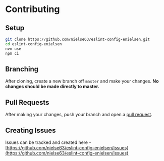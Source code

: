 # Contributing

## Setup

```bash
git clone https://github.com/nielse63/eslint-config-enielsen.git
cd eslint-config-enielsen
nvm use
npm ci
```

## Branching

After cloning, create a new branch off `master` and make your changes. **No changes should be made directly to master.**

## Pull Requests

After making your changes, push your branch and open a [pull request](https://github.com/nielse63/eslint-config-enielsen/pulls).

## Creating Issues

Issues can be tracked and created here - [https://github.com/nielse63/eslint-config-enielsen/issues](https://github.com/nielse63/eslint-config-enielsen/issues)
